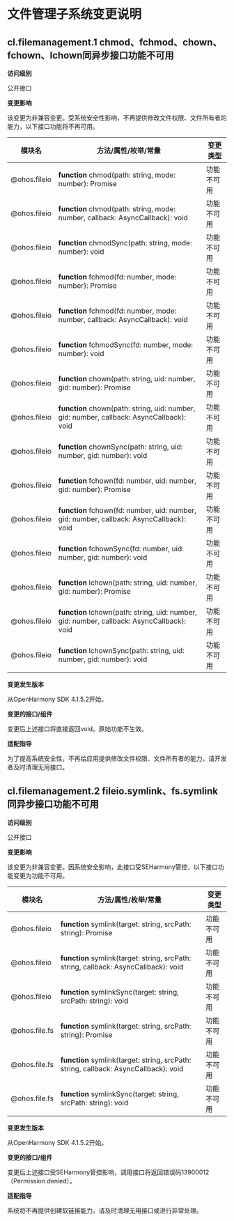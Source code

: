# 文件管理子系统变更说明

## cl.filemanagement.1 chmod、fchmod、chown、fchown、lchown同异步接口功能不可用

**访问级别**

公开接口

**变更影响**

该变更为非兼容变更。受系统安全性影响，不再提供修改文件权限、文件所有者的能力，以下接口功能将不再可用。

| 模块名                    | 方法/属性/枚举/常量                                          | 变更类型 |
| ------------------------- | ------------------------------------------------------------ | -------- |
| @ohos.fileio        |  **function** chmod(path: string, mode: number): Promise<void> | 功能不可用     |
| @ohos.fileio        |  **function** chmod(path: string, mode: number, callback: AsyncCallback<void>): void | 功能不可用     |
| @ohos.fileio        |  **function** chmodSync(path: string, mode: number): void | 功能不可用     |
| @ohos.fileio        |  **function** fchmod(fd: number, mode: number): Promise<void> | 功能不可用     |
| @ohos.fileio        |  **function** fchmod(fd: number, mode: number, callback: AsyncCallback<void>): void | 功能不可用     |
| @ohos.fileio        |  **function** fchmodSync(fd: number, mode: number): void | 功能不可用     |
| @ohos.fileio        |  **function** chown(path: string, uid: number, gid: number): Promise<void> | 功能不可用     |
| @ohos.fileio        |  **function** chown(path: string, uid: number, gid: number, callback: AsyncCallback<void>): void | 功能不可用     |
| @ohos.fileio        |  **function** chownSync(path: string, uid: number, gid: number): void | 功能不可用     |
| @ohos.fileio        |  **function** fchown(fd: number, uid: number, gid: number): Promise<void> | 功能不可用     |
| @ohos.fileio        |  **function** fchown(fd: number, uid: number, gid: number, callback: AsyncCallback<void>): void | 功能不可用     |
| @ohos.fileio        |  **function** fchownSync(fd: number, uid: number, gid: number): void | 功能不可用     |
| @ohos.fileio        |  **function** lchown(path: string, uid: number, gid: number): Promise<void> | 功能不可用     |
| @ohos.fileio        |  **function** lchown(path: string, uid: number, gid: number, callback: AsyncCallback<void>): void | 功能不可用     |
| @ohos.fileio        |  **function** lchownSync(path: string, uid: number, gid: number): void | 功能不可用     |

**变更发生版本**

从OpenHarmony SDK 4.1.5.2开始。

**变更的接口/组件**

变更后上述接口将直接返回void。原始功能不生效。

**适配指导**

为了提高系统安全性，不再给应用提供修改文件权限、文件所有者的能力，请开发者及时清理无用接口。

## cl.filemanagement.2 fileio.symlink、fs.symlink同异步接口功能不可用

**访问级别**

公开接口

**变更影响**

该变更为非兼容变更。因系统安全影响，此接口受SEHarmony管控，以下接口功能变更为功能不可用。

| 模块名                    | 方法/属性/枚举/常量                                          | 变更类型 |
| ------------------------- | ------------------------------------------------------------ | -------- |
| @ohos.fileio        |  **function** symlink(target: string, srcPath: string): Promise<void> | 功能不可用     |
| @ohos.fileio        |  **function** symlink(target: string, srcPath: string, callback: AsyncCallback<void>): void | 功能不可用     |
| @ohos.fileio        |  **function** symlinkSync(target: string, srcPath: string): void | 功能不可用     |
| @ohos.file.fs       |  **function** symlink(target: string, srcPath: string): Promise<void> | 功能不可用     |
| @ohos.file.fs       |  **function** symlink(target: string, srcPath: string, callback: AsyncCallback<void>): void | 功能不可用     |
| @ohos.file.fs       |  **function** symlinkSync(target: string, srcPath: string): void | 功能不可用     |

**变更发生版本**

从OpenHarmony SDK 4.1.5.2开始。

**变更的接口/组件**

变更后上述接口受SEHarmony管控影响，调用接口将返回错误码13900012（Permission denied）。

**适配指导**

系统将不再提供创建软链接能力，请及时清理无用接口或进行异常处理。
